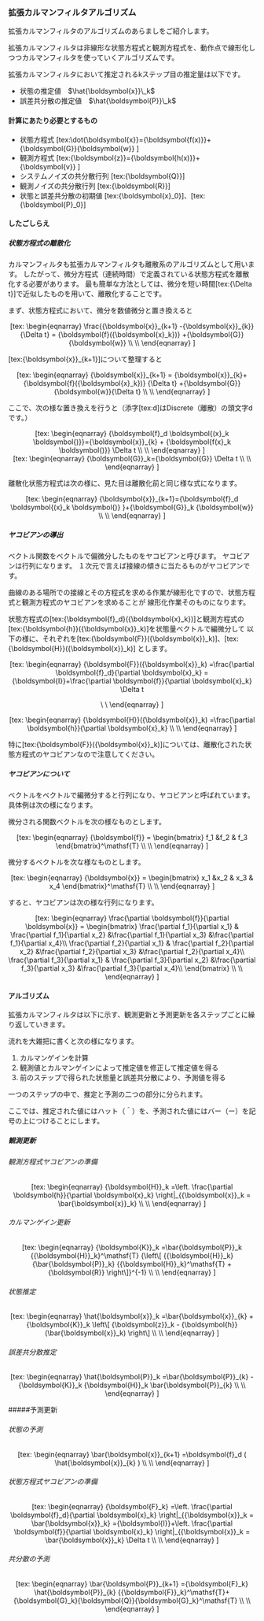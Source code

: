 ### 拡張カルマンフィルタアルゴリズム

拡張カルマンフィルタのアルゴリズムのあらましをご紹介します。

拡張カルマンフィルタは非線形な状態方程式と観測方程式を、動作点で線形化しつつカルマンフィルタを使っていくアルゴリズムです。

拡張カルマンフィルタにおいて推定されるkステップ目の推定量は以下です。

- 状態の推定値　$\hat{\boldsymbol{x}}\_k$
- 誤差共分散の推定値　$\hat{\boldsymbol{P}}\_k$


#### 計算にあたり必要とするもの

- 状態方程式 [tex:\dot{\boldsymbol{x}}={\boldsymbol{f(x)}}+{\boldsymbol{G}}{\boldsymbol{w}} ]
- 観測方程式  [tex:{\boldsymbol{z}}={\boldsymbol{h(x)}}+{\boldsymbol{v}} ]
- システムノイズの共分散行列 [tex:{\boldsymbol{Q}}]
- 観測ノイズの共分散行列 [tex:{\boldsymbol{R}}]
- 状態と誤差共分散の初期値 [tex:{\boldsymbol{x}\_0}]、[tex:{\boldsymbol{P}\_0}]

#### したごしらえ

##### 状態方程式の離散化

カルマンフィルタも拡張カルマンフィルタも離散系のアルゴリズムとして用います。
したがって、微分方程式（連続時間）で定義されている状態方程式を離散化する必要があります。
最も簡単な方法としては、微分を短い時間[tex:{\Delta t}]で近似したものを用いて、離散化することです。

まず、状態方程式において、微分を数値微分と置き換えると

<div align="center">[tex:
\begin{eqnarray}
\frac{{\boldsymbol{x}}_{k+1} -{\boldsymbol{x}}_{k}}{\Delta t} = {\boldsymbol{f}({\boldsymbol{x}_k})}  +{\boldsymbol{G}}{\boldsymbol{w}}
\\
\\
\end{eqnarray}
]</div>

[tex:{\boldsymbol{x}}_{k+1}]について整理すると

<div align="center">[tex:
\begin{eqnarray}
{\boldsymbol{x}}_{k+1}  = {\boldsymbol{x}}_{k}+{\boldsymbol{f}({\boldsymbol{x}_k})} {\Delta t}  +{\boldsymbol{G}}{\boldsymbol{w}}{\Delta t}
\\
\\
\end{eqnarray}
]</div>

ここで、次の様な置き換えを行うと（添字[tex:d]はDiscrete（離散）の頭文字dです。）

<div align="center">[tex:
\begin{eqnarray}
{\boldsymbol{f}_d \boldsymbol{(x}_k  \boldsymbol{)}}={\boldsymbol{x}}_{k} + {\boldsymbol{f(x}_k \boldsymbol{)}} \Delta t
\\
\\
\end{eqnarray}
]</div>

<div align="center">[tex:
\begin{eqnarray}
{\boldsymbol{G}}_k={\boldsymbol{G}} \Delta t
\\
\\
\end{eqnarray}
]</div>

離散化状態方程式は次の様に、見た目は離散化前と同じ様な式になります。

<div align="center">[tex:
\begin{eqnarray}
{\boldsymbol{x}}_{k+1}={\boldsymbol{f}_d \boldsymbol{(x}_k \boldsymbol{)} }+{\boldsymbol{G}}_k {\boldsymbol{w}}
\\
\\
\end{eqnarray}
]</div>


##### ヤコビアンの導出

ベクトル関数をベクトルで偏微分したものをヤコビアンと呼びます。
ヤコビアンは行列になります。
１次元で言えば接線の傾きに当たるものがヤコビアンです。

曲線のある場所での接線とその方程式を求める作業が線形化ですので、状態方程式と観測方程式のヤコビアンを求めることが
線形化作業そのものになります。

状態方程式の[tex:{\boldsymbol{f}\_d}({\boldsymbol{x}\_k})]と観測方程式の[tex:{\boldsymbol{h}}({\boldsymbol{x}}\_k)]を状態量ベクトルで編微分して
以下の様に、それぞれを[tex:{\boldsymbol{F}}({\boldsymbol{x}}\_k)]、[tex:{\boldsymbol{H}}({\boldsymbol{x}}\_k)] とします。

<div align="center">[tex:
\begin{eqnarray}
{\boldsymbol{F}}({\boldsymbol{x}}_k) =\frac{\partial \boldsymbol{f}_d}{\partial \boldsymbol{x}_k} 
={\boldsymbol{I}}+\frac{\partial \boldsymbol{f}}{\partial \boldsymbol{x}_k} \Delta t

\\
\\
\end{eqnarray}
]</div>


<div align="center">[tex:
\begin{eqnarray}
{\boldsymbol{H}}({\boldsymbol{x}}_k) =\frac{\partial \boldsymbol{h}}{\partial \boldsymbol{x}_k} 
\\
\\
\end{eqnarray}
]</div>

特に[tex:{\boldsymbol{F}}({\boldsymbol{x}}\_k)]については、離散化された状態方程式のヤコビアンなので注意してください。

##### ヤコビアンについて

ベクトルをベクトルで編微分すると行列になり、ヤコビアンと呼ばれています。具体例は次の様になります。

微分される関数ベクトルを次の様なものとします。

<div align="center">[tex:
\begin{eqnarray}
{\boldsymbol{f}} =
\begin{bmatrix}
f_1 &f_2 & f_3
\end{bmatrix}^\mathsf{T}
\\
\\
\end{eqnarray}
]</div>

微分するベクトルを次な様なものとします。

<div align="center">[tex:
\begin{eqnarray}
{\boldsymbol{x}} =
\begin{bmatrix}
x_1 &x_2 & x_3 & x_4
\end{bmatrix}^\mathsf{T}
\\
\\
\end{eqnarray}
]</div>

すると、ヤコビアンは次の様な行列になります。

<div align="center">[tex:
\begin{eqnarray}
\frac{\partial \boldsymbol{f}}{\partial \boldsymbol{x}} =
\begin{bmatrix}
\frac{\partial f_1}{\partial x_1} & \frac{\partial f_1}{\partial x_2} &\frac{\partial f_1}{\partial x_3} &\frac{\partial f_1}{\partial x_4}\\ 
\frac{\partial f_2}{\partial x_1} & \frac{\partial f_2}{\partial x_2} &\frac{\partial f_2}{\partial x_3} &\frac{\partial f_2}{\partial x_4}\\
\frac{\partial f_3}{\partial x_1} & \frac{\partial f_3}{\partial x_2} &\frac{\partial f_3}{\partial x_3} &\frac{\partial f_3}{\partial x_4}\\
\end{bmatrix}
\\
\\
\end{eqnarray}
]</div>



#### アルゴリズム

拡張カルマンフィルタは以下に示す、観測更新と予測更新を各ステップごとに繰り返していきます。

流れを大雑把に書くと次の様になります。


1. カルマンゲインを計算
2. 観測値とカルマンゲインによって推定値を修正して推定値を得る 
3. 前のステップで得られた状態量と誤差共分散により、予測値を得る

一つのステップの中で、推定と予測の二つの部分に分られます。

ここでは、推定された値にはハット（＾）を、予測された値にはバー（ー）を記号の上につけることにします。


##### 観測更新

###### 観測方程式ヤコビアンの準備

<div align="center">[tex:
\begin{eqnarray}
{\boldsymbol{H}}_k =\left. \frac{\partial \boldsymbol{h}}{\partial \boldsymbol{x}_k} \right|_{{\boldsymbol{x}}_k = \bar{\boldsymbol{x}}_k} 
\\
\\
\end{eqnarray}
]</div>

###### カルマンゲイン更新
<div align="center">[tex:
\begin{eqnarray}
{\boldsymbol{K}}_k =\bar{\boldsymbol{P}}_k {{\boldsymbol{H}}_k}^\mathsf{T} {\left\[ {{\boldsymbol{H}}_k} {\bar{\boldsymbol{P}}_k} {{\boldsymbol{H}}_k}^\mathsf{T} + {\boldsymbol{R}} \right\]}^{-1}
\\
\\
\end{eqnarray}
]</div>


###### 状態推定
<div align="center">[tex:
\begin{eqnarray}
\hat{\boldsymbol{x}}_k =\bar{\boldsymbol{x}}_{k} + {\boldsymbol{K}}_k \left\[ {\boldsymbol{z}}_k - {\boldsymbol{h}}(\bar{\boldsymbol{x}}_k)  \right\]
\\
\\
\end{eqnarray}
]</div>

###### 誤差共分散推定
<div align="center">[tex:
\begin{eqnarray}
\hat{\boldsymbol{P}}_k =\bar{\boldsymbol{P}}_{k} -  {\boldsymbol{K}}_k {\boldsymbol{H}}_k \bar{\boldsymbol{P}}_{k} 
\\
\\
\end{eqnarray}
]</div>


#####予測更新


###### 状態の予測
<div align="center">[tex:
\begin{eqnarray}
\bar{\boldsymbol{x}}_{k+1} =\boldsymbol{f}_d ( \hat{\boldsymbol{x}}_{k} ) 
\\
\\
\end{eqnarray}
]</div>

###### 状態方程式ヤコビアンの準備

<div align="center">[tex:
\begin{eqnarray}
{\boldsymbol{F}_k} =\left. \frac{\partial \boldsymbol{f}_d}{\partial \boldsymbol{x}_k} \right|_{{\boldsymbol{x}}_k = \bar{\boldsymbol{x}}_k} 
={\boldsymbol{I}}+\left. \frac{\partial \boldsymbol{f}}{\partial \boldsymbol{x}_k} \right|_{{\boldsymbol{x}}_k = \bar{\boldsymbol{x}}_k}  \Delta t
\\
\\
\end{eqnarray}
]</div>


###### 共分散の予測
<div align="center">[tex:
\begin{eqnarray}
\bar{\boldsymbol{P}}_{k+1} ={\boldsymbol{F}_k} \hat{\boldsymbol{P}}_{k} {{\boldsymbol{F}}_k}^\mathsf{T}+ {\boldsymbol{G}_k}{\boldsymbol{Q}}{\boldsymbol{G}_k}^\mathsf{T}
\\
\\
\end{eqnarray}
]</div>
